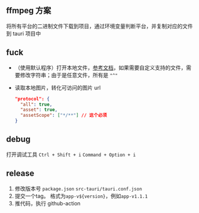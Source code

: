 ## ffmpeg 方案

将所有平台的二进制文件下载到项目，通过环境变量判断平台，并复制对应的文件到 tauri 项目中

## fuck

- （使用默认程序）打开本地文件，[参考文档](https://tauri.app/v1/api/config/#shellallowlistopen)，如果需要自定义支持的文件，需要修改字符串；由于是任意文件，所有是 `"^"`

- 读取本地图片，转化可访问的图片 url
  ```json
  "protocol": {
    "all": true,
    "asset": true,
    "assetScope": ["*/**"] // 这个必须
  }
  ```

## debug

打开调试工具
`Ctrl + Shift + i` `Command + Option + i`

## release

1. 修改版本号 `package.json` `src-tauri/tauri.conf.json`
2. 提交一个tag。 格式为`app-v${version}`，例如`app-v1.1.1`
3. 推代码，执行 github-action
